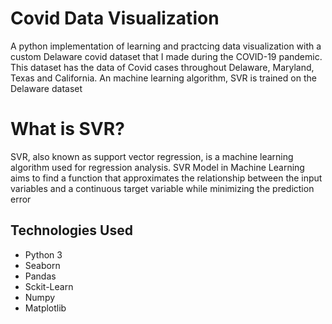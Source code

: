 # Covid Data Visualization

A python implementation of learning and practcing data visualization with a custom Delaware covid dataset that I made during the COVID-19 pandemic.
This dataset has the data of Covid cases throughout Delaware, Maryland, Texas and California.
An machine learning algorithm, SVR is trained on the Delaware dataset

# What is SVR?
SVR, also known as support vector regression, is a machine learning algorithm used for regression analysis. SVR Model in Machine Learning aims to find a function that approximates the relationship between the input variables and a continuous target variable while minimizing the prediction error

## Technologies Used
- Python 3
- Seaborn
- Pandas
- Sckit-Learn
- Numpy
- Matplotlib